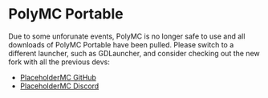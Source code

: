 # PolyMC Portable

Due to some unforunate events, PolyMC is no longer safe to use
and all downloads of PolyMC Portable have been pulled.
Please switch to a different launcher, such as GDLauncher,
and consider checking out the new fork with all the previous devs:

- [PlaceholderMC GitHub](https://github.com/PlaceholderMC/PlaceholderMC)
- [PlaceholderMC Discord](https://discord.gg/PRWcT6B7aP)
